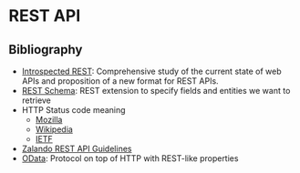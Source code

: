 # REST API

## Bibliography

* [Introspected REST](https://introspected.rest/#1-definitions):
    Comprehensive study of the current state of web APIs
    and proposition of a new format for REST APIs.
* [REST Schema](https://github.com/goncalo-oliveira/rest-schema-spec):
    REST extension to specify fields and entities we want to retrieve
* HTTP Status code meaning
    * [Mozilla](https://developer.mozilla.org/en-US/docs/Web/HTTP/Status#server_error_responses)
    * [Wikipedia](https://en.wikipedia.org/wiki/List_of_HTTP_status_codes)
    * [IETF](https://datatracker.ietf.org/doc/html/draft-ietf-httpbis-semantics#section-15)
* [Zalando REST API Guidelines](https://opensource.zalando.com/restful-api-guidelines/)
* [OData](https://www.odata.org/getting-started/basic-tutorial/):
    Protocol on top of HTTP with REST-like properties

